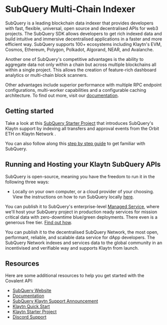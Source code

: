 # SubQuery Multi-Chain Indexer

SubQuery is a leading blockchain data indexer that provides developers with fast, flexible, universal, open source and decentralised APIs for web3 projects. The SubQuery SDK allows developers to get rich indexed data and build intuitive and immersive decentralised applications in a faster and more efficient way. SubQuery supports 100+ ecosystems including Klaytn's EVM, Cosmos, Ethereum, Polygon, Polkadot, Algorand, NEAR, and Avalanche.

Another one of SubQuery's competitive advantages is the ability to aggregate data not only within a chain but across multiple blockchains all within a single project. This allows the creation of feature-rich dashboard analytics or multi-chain block scanners.

Other advantages include superior performance with multiple RPC endpoint configurations, multi-worker capabilities and a configurable caching architecture. To find out more, visit our [documentation](https://academy.subquery.network/).

## Getting started
Take a look at this [SubQuery Starter Project](https://github.com/subquery/ethereum-subql-starter/tree/main/Klaytn/klaytn-starter) that introduces SubQuery's Klaytn support by indexing all transfers and approval events from the Orbit ETH on Klaytn Network .

You can also follow along this [step by step guide](https://academy.subquery.network/quickstart/quickstart.html) to get familiar with SubQuery.

## Running and Hosting your Klaytn SubQuery APIs
SubQuery is open-source, meaning you have the freedom to run it in the following three ways:

* Locally on your own computer, or a cloud provider of your choosing. View the instructions on how to run SubQuery locally [here](https://academy.subquery.network/run_publish/run.html).

You can publish it to SubQuery's enterprise-level [Managed Service](https://managedservice.subquery.network/login), where we'll host your SubQuery project in production ready services for mission critical data with zero-downtime blue/green deployments. There even is a generous free tier. [Find out how](https://academy.subquery.network/run_publish/publish.html).

You can publish it to the decentralised SubQuery Network, the most open, performant, reliable, and scalable data service for dApp developers. The SubQuery Network indexes and services data to the global community in an incentivised and verifiable way and supports Klaytn from launch.

## Resources
Here are some additional resources to help you get started with the Covalent API:
* [SubQuery Website](https://subquery.network/?utm_source=klaytn&utm_medium=partner-docs)
* [Documentation](https://academy.subquery.network/?utm_source=klaytn&utm_medium=partner-docs)
* [SubQuery Klaytn Support Announcement](https://subquery.medium.com/subquerys-data-indexing-supports-builders-on-klaytn-e5a3aec4bc14?utm_source=klaytn&utm_medium=partner-docs)
* [Klaytn Quick Start](https://academy.subquery.network/quickstart/quickstart_chains/klaytn.html/?utm_source=klaytn&utm_medium=partner-docs)
* [Klaytn Starter Project](https://github.com/subquery/ethereum-subql-starter/tree/main/Klaytn/klaytn-starter)
* [Discord Support](https://discord.com/invite/subquery/?utm_source=klaytn&utm_medium=partner-docs)

